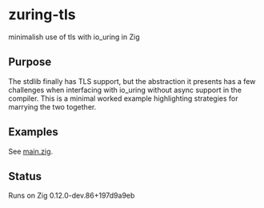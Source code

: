 # zuring-tls

minimalish use of tls with io_uring in Zig

## Purpose

The stdlib finally has TLS support, but the abstraction it presents has a few challenges when interfacing with io_uring without async support in the compiler. This is a minimal worked example highlighting strategies for marrying the two together.

## Examples

See [main.zig](https://github.com/hmusgrave/zuring-tls/blob/master/src/main.zig).

## Status

Runs on Zig 0.12.0-dev.86+197d9a9eb

